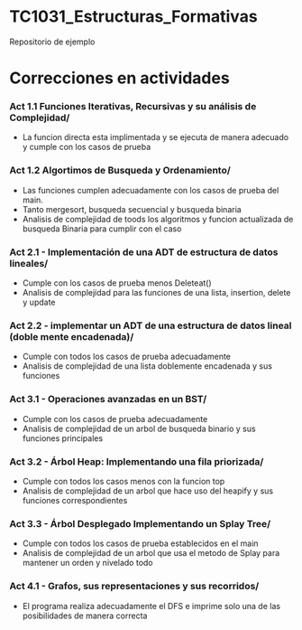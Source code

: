 # TC1031_Estructuras_Formativas

Repositorio de ejemplo

# Correcciones en actividades
 ### Act 1.1 Funciones Iterativas, Recursivas y su análisis de Complejidad/
* La funcion directa esta implimentada y se ejecuta de manera adecuado y cumple con los casos de prueba

 ### Act 1.2 Algortimos de Busqueda y Ordenamiento/
* Las funciones cumplen adecuadamente con los casos de prueba del main.
* Tanto mergesort, busqueda secuencial y busqueda binaria
* Analisis de complejidad de toods los algoritmos y funcion actualizada de busqueda Binaria para cumplir con el caso
 
 ### Act 2.1 - Implementación de una ADT de estructura de datos lineales/
 * Cumple con los casos de prueba menos Deleteat()
 * Analisis de complejidad para las funciones de una lista, insertion, delete y update
 
 ### Act 2.2 - implementar un ADT de una estructura de datos lineal (doble mente encadenada)/
 * Cumple con todos los casos de prueba adecuadamente 
 * Analisis de complejidad de una lista doblemente encadenada y sus funciones
 
 ### Act 3.1 - Operaciones avanzadas en un BST/
 * Cumple con los casos de prueba adecuadamente
 * Analisis de complejidad de un arbol de busqueda binario y sus funciones principales 
 
 ### Act 3.2 - Árbol Heap: Implementando una fila priorizada/
* Cumple con todos los casos menos con la funcion top
* Analisis de complejidad de un arbol que hace uso del heapify y sus funciones correspondientes

 ### Act 3.3 - Árbol Desplegado Implementando un Splay Tree/
 * Cumple con todos los casos de prueba establecidos en el main
 * Analisis de complejidad de un arbol que usa el metodo de Splay para mantener un orden y nivelado todo
 
 ### Act 4.1 - Grafos, sus representaciones y sus recorridos/
 * El programa realiza adecuadamente el DFS e imprime solo una de las posibilidades de manera correcta
